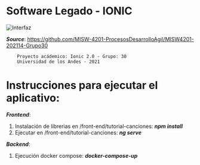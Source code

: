 # Software Legado - IONIC

![Interfaz](https://github.com/edwin15torres/modernizacionsoft/assets/98726866/4f6bf9b1-4aa3-46ae-90b1-cf703863cf18)



***Source***: https://github.com/MISW-4201-ProcesosDesarrolloAgil/MISW4201-202114-Grupo30

        Proyecto acádemico: Ionic 2.0 - Grupo: 30 
        Universidad de los Andes - 2021

# Instrucciones para ejecutar el aplicativo:

***Frontend***:
1. Instalación de librerias en /front-end/tutorial-canciones:
        ***npm install***
2. Ejecutar en /front-end/tutorial-canciones:
        ***ng serve***

***Backend***:
1. Ejecución docker compose:
        ***docker-compose-up***
